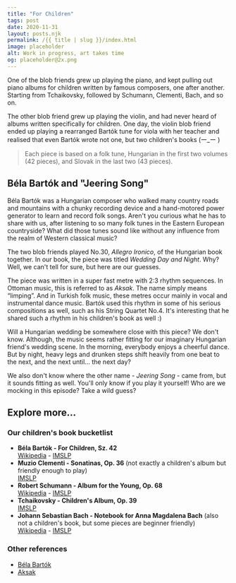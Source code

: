 ```yaml
---
title: "For Children"
tags: post
date: 2020-11-31
layout: posts.njk
permalink: /{{ title | slug }}/index.html
image: placeholder
alt: Work in progress, art takes time
og: placeholder@2x.png
---
```

One of the blob friends grew up playing the piano, and kept pulling out piano albums for children written by famous composers, one after another. Starting from Tchaikovsky, followed by Schumann, Clementi, Bach, and so on.

The other blob friend grew up playing the violin, and had never heard of albums written specifically for children. One day, the violin blob friend ended up playing a rearranged Bartók tune for viola with her teacher and realised that even Bartók wrote not one, but two children's books <span class="kaomoji">(ー_ー )</span>

> Each piece is based on a folk tune, Hungarian in the first two volumes (42 pieces), and Slovak in the last two (43 pieces).

## Béla Bartók and "Jeering Song"

Béla Bartók was a Hungarian composer who walked many country roads and mountains with a chunky recording device and a hand-motored power generator to learn and record folk songs. Aren't you curious what he has to share with us, after listening to so many folk tunes in the Eastern European countryside? What did those tunes sound like without any influence from the realm of Western classical music?

The two blob friends played No.30, _Allegro Ironico_, of the Hungarian book together. In our book, the piece was titled _Wedding Day and Night_. Why? Well, we can't tell for sure, but here are our guesses.

The piece was written in a super fast metre with 2:3 rhythm sequences. In Ottoman music, this is referred to as _Aksak_. The name simply means “limping”. And in Turkish folk music, these metres occur mainly in vocal and instrumental dance music. Bartók used this rhythm in some of his serious compositions as well, such as his String Quartet No.4. It's interesting that he shared such a rhythm in his children's book as well <span class="kaomoji">:)</span>

Will a Hungarian wedding be somewhere close with this piece? We don't know. Although, the music seems rather fitting for our imaginary Hungarian friend's wedding scene. In the morning, everybody enjoys a cheerful dance. But by night, heavy legs and drunken steps shift heavily from one beat to the next, and the next until… the next day?

We also don't know where the other name - _Jeering Song_ - came from, but it sounds fitting as well. You'll only know if you play it yourself! Who are we mocking in this episode? Take a wild guess?

## Explore more…

### Our children's book bucketlist

- **Béla Bartók - For Children, Sz. 42**  
  [Wikipedia](https://en.wikipedia.org/wiki/For_Children) - [IMSLP](https://imslp.org/wiki/For_Children,_Sz.42_(Bart%C3%B3k,_B%C3%A9la))
- **Muzio Clementi - Sonatinas, Op. 36** (not exactly a children's album but friendly enough to play)  
  [IMSLP](https://imslp.org/wiki/6_Piano_Sonatinas%2C_Op.36_(Clementi%2C_Muzio))
- **Robert Schumann - Album for the Young, Op. 68**  
  [Wikipedia](https://en.wikipedia.org/wiki/Album_for_the_Young) - [IMSLP](https://imslp.org/wiki/Album_f%C3%BCr_die_Jugend%2C_Op.68_(Schumann%2C_Robert))
- **Tchaikovsky - Children's Album, Op. 39**  
  [IMSLP](https://imslp.org/wiki/Children%27s_Album,_Op.39_(Tchaikovsky,_Pyotr))
- **Johann Sebastian Bach - Notebook for Anna Magdalena Bach** (also not a children's book, but some pieces are beginner friendly)  
  [Wikipedia](https://en.wikipedia.org/wiki/Notebook_for_Anna_Magdalena_Bach) - [IMSLP](https://imslp.org/wiki/Notebooks_for_Anna_Magdalena_Bach_(Bach,_Johann_Sebastian))

### Other references

- [Béla Bartók](https://en.wikipedia.org/wiki/B%C3%A9la_Bart%C3%B3k)
- [Aksak](https://en.wikipedia.org/wiki/Aksak)
